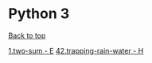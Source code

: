 # Python 3

[Back to top](../README.md)

[1.two-sum - E](https://raw.githubusercontent.com/novate/brosseurs/master/py/src/1.two-sum.py)
[42.trapping-rain-water - H](https://raw.githubusercontent.com/novate/brosseurs/master/py/src/42.trapping-rain-water.py)
